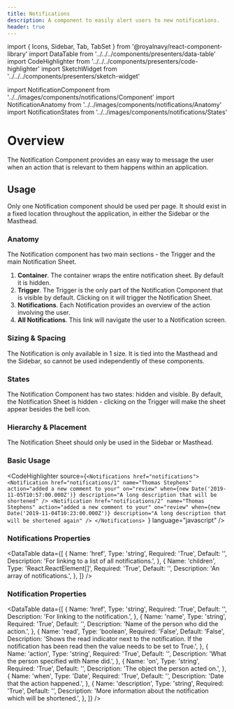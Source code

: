 ```yaml
---
title: Notifications
description: A component to easily alert users to new notifications.
header: true
---
```


import { Icons, Sidebar, Tab, TabSet } from '@royalnavy/react-component-library'
import DataTable from '../../../components/presenters/data-table'
import CodeHighlighter from '../../../components/presenters/code-highlighter'
import SketchWidget from '../../../components/presenters/sketch-widget'

import NotificationComponent from '../../images/components/notifications/Component'
import NotificationAnatomy from '../../images/components/notifications/Anatomy'
import NotificationStates from '../../images/components/notifications/States'

# Overview
The Notification Component provides an easy way to message the user when an action that is relevant to them happens within an application.

<NotificationComponent />

## Usage
Only one Notification component should be used per page. It should exist in a fixed location throughout the application, in either the Sidebar or the Masthead.

<TabSet>

<Tab title="Design">

<SketchWidget name="Notifications" href="/standards-toolkit.sketch" />

### Anatomy

<NotificationAnatomy />

  The Notification component has two main sections - the Trigger and the main Notification Sheet.

  1. **Container**. The container wraps the entire notification sheet. By default it is hidden.
  2. **Trigger**. The Trigger is the only part of the Notification Component that is visible by default. Clicking on it will trigger the Notification Sheet.
  3. **Notifications**. Each Notification provides an overview of the action involving the user.
  4. **All Notifications**. This link will navigate the user to a Notification screen.
  
### Sizing & Spacing
The Notification is only available in 1 size. It is tied into the Masthead and the Sidebar, so cannot be used independently of these components.

### States

<NotificationStates />

The Notification Component has two states: hidden and visible. By default, the Notification Sheet is hidden - clicking on the Trigger will make the sheet appear besides the bell icon.

### Hierarchy & Placement
The Notification Sheet should only be used in the Sidebar or Masthead.

</Tab>


<Tab title="Develop">

### Basic Usage
<CodeHighlighter source={`<Notifications href="notifications">
  <Notification
    href="notifications/1"
    name="Thomas Stephens"
    action="added a new comment to your"
    on="review"
    when={new Date('2019-11-05T10:57:00.000Z')}
    description="A long description that will be shortened"
  />
  <Notification
    href="notifications/2"
    name="Thomas Stephens"
    action="added a new comment to your"
    on="review"
    when={new Date('2019-11-04T10:23:00.000Z')}
    description="A long description that will be shortened again"
  />
</Notifications>
`} language="javascript" />

### Notifications Properties
<DataTable data={[
  {
    Name: 'href',
    Type: 'string',
    Required: 'True',
    Default: '',
    Description: 'For linking to a list of all notifications.',
  },
  {
    Name: 'children',
    Type: 'React.ReactElement<NotificationProps>[]',
    Required: 'True',
    Default: '',
    Description: 'An array of notifications.',
  },
]} />

### Notification Properties
<DataTable data={[
  {
    Name: 'href',
    Type: 'string',
    Required: 'True',
    Default: '',
    Description: 'For linking to the notification.',
  },
  {
    Name: 'name',
    Type: 'string',
    Required: 'True',
    Default: '',
    Description: 'Name of the person who did the action.',
  },
  {
    Name: 'read',
    Type: 'boolean',
    Required: 'False',
    Default: 'False',
    Description: 'Shows the read indicator next to the notification. If the notification has been read then the value needs to be set to True.',
  },
  {
    Name: 'action',
    Type: 'string',
    Required: 'True',
    Default: '',
    Description: 'What the person specified with Name did.',
  },
  {
    Name: 'on',
    Type: 'string',
    Required: 'True',
    Default: '',
    Description: 'The object the person acted on.',
  },
  {
    Name: 'when',
    Type: 'Date',
    Required: 'True',
    Default: '',
    Description: 'Date that the action happened.',
  },
  {
    Name: 'description',
    Type: 'string',
    Required: 'True',
    Default: '',
    Description: 'More information about the notification which will be shortened.',
  },
]} />

</Tab>

</TabSet>
